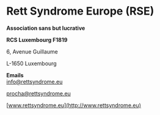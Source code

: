 # Rett Syndrome Europe (RSE)

**Association sans but lucrative**

**RCS Luxembourg F1819**

6, Avenue Guillaume

L-1650 Luxembourg  

**Emails**  
[info@rettsyndrome.eu](mailto:info@rettsyndrome.eu)  

[procha@rettsyndrome.eu](mailto:procha@rettsyndrome.eu)  

[www.rettsyndrome.eu](http://www.rettsyndrome.eu)